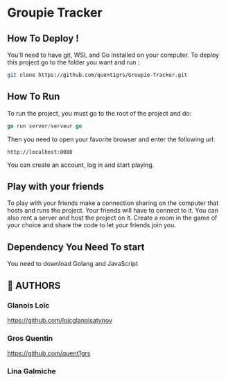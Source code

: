 # Groupie Tracker


## How To Deploy !

You'll need to have git, WSL and Go installed on your computer.
To deploy this project go to the folder you want and run : 

```bash
git clone https://github.com/quent1grs/Groupie-Tracker.git
```


## How To Run

To run the project, you must go to the root of the project and do:

```go
go run server/serveur.go
```
Then you need to open your favorite browser and enter the following url:
```
http://localhost:8080
```
You can create an account, log in and start playing.

## Play with your friends

To play with your friends make a connection sharing on the computer that hosts and runs the project. Your friends will have to connect to it. You can also rent a server and host the project on it.
Create a room in the game of your choice and share the code to let your friends join you.

## Dependency You Need To start 

You need to download Golang and JavaScript






## 🔗 AUTHORS



### Glanois Loïc  
https://github.com/loicglanoisatynov
### Gros Quentin
https://github.com/quent1grs
### Lina Galmiche 
